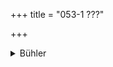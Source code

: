 +++
title = "053-1 ???"

+++

<details><summary>Bühler</summary>

(Extra verse in Buhler's translation.)

052	The stealer of a lamp will become blind; he who extinguishes it will become one-eyed; injury (to sentient beings) is punished by general sickliness; an adulterer (will have) swellings (in his limbs).
</details>
